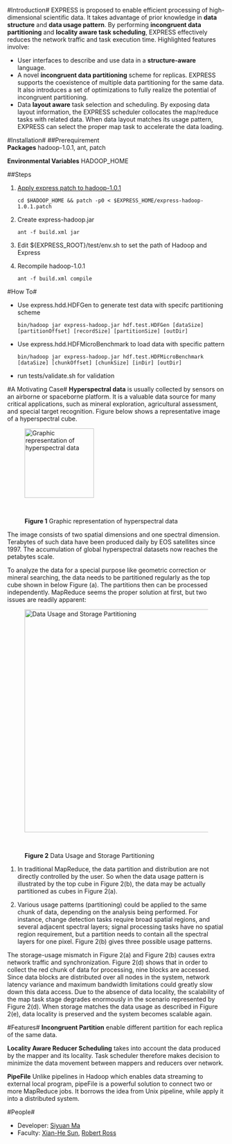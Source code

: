 #Introduction#
EXPRESS is proposed to enable efficient processing of high-dimensional scientific data. It takes advantage of prior knowledge in **data structure** and **data usage pattern**. By performing **incongruent data partitioning** and **locality aware task scheduling**, EXPRESS effectively reduces the network traffic and task execution time. Highlighted features involve:

* User interfaces to describe and use data in a **structure-aware** language. 
* A novel **incongruent data partitioning** scheme for replicas. EXPRESS supports the coexistence of multiple data partitioning for the same data. It also introduces a set of optimizations to fully realize the potential of incongruent partitioning.
* Data **layout aware** task selection and scheduling. By exposing data layout information, the EXPRESS scheduler collocates the map/reduce tasks with related data. When data layout matches its usage pattern, EXPRESS can select the proper map task to accelerate the data loading.

#Installation#
##Prerequirement  
**Packages** hadoop-1.0.1, ant, patch

**Environmental Variables** HADOOP_HOME

##Steps
1. [Apply express patch to hadoop-1.0.1](http://wiki.apache.org/hadoop/HowToContribute)

    ``cd $HADOOP_HOME && patch -p0 < $EXPRESS_HOME/express-hadoop-1.0.1.patch``

2. Create express-hadoop.jar

    ``ant -f build.xml jar``
  
3. Edit ${EXPRESS_ROOT}/test/env.sh to set the path of Hadoop and Express 
4. Recompile hadoop-1.0.1

    ``ant -f build.xml compile``

#How To#
* Use express.hdd.HDFGen to generate test data with specifc partitioning scheme
    
    ``bin/hadoop jar express-hadoop.jar hdf.test.HDFGen [dataSize] [partitionOffset] [recordSize] [partitionSize] [outDir]``

* Use express.hdd.HDFMicroBenchmark to load data with specific pattern

    ``bin/hadoop jar express-hadoop.jar hdf.test.HDFMicroBenchmark [dataSize] [chunkOffset] [chunkSize] [inDir] [outDir]``

* run tests/validate.sh for validation

#A Motivating Case#
**Hyperspectral data** is usually collected by sensors on an airborne or spaceborne platform. It is a valuable data source for many critical applications, such as mineral exploration, agricultural assessment, and special target recognition. Figure below shows a representative image of a hyperspectral cube. 

<figure>
  <img src="http://upload.wikimedia.org/wikipedia/en/4/48/HyperspectralCube.jpg" title="Graphic representation of hyperspectral data" alt="Graphic representation of hyperspectral data" height="160" width="160" />
  
  <br><figcaption><b>Figure 1</b> Graphic representation of hyperspectral data</figcaption>
</figure>

The image consists of two spatial dimensions and one spectral dimension. Terabytes of such data have been produced daily by EOS satellites since 1997. The accumulation of global hyperspectral datasets now reaches the petabytes scale. 

To analyze the data for a special purpose like geometric correction or mineral searching, the data needs to be partitioned regularly as the top cube shown in below Figure (a). The partitions then can be processed independently. MapReduce seems the proper solution at first, but two issues are readily apparent:

<figure>
  <a href="https://picasaweb.google.com/lh/photo/xvx5i6rLQwl2BNaZ4ps5pNMTjNZETYmyPJy0liipFm0?feat=embedwebsite"><img src="https://lh5.googleusercontent.com/-KE6-S-6Jq6M/T9Jo0BKGbbI/AAAAAAAAAAk/KlekTZmfBmE/s640/mot.png" title="Data Usage and Storage Partitioning" height="514" width="640" /></a>
  
  <br><figcaption><b>Figure 2</b> Data Usage and Storage Partitioning</figcaption>
</figure>

1. In traditional MapReduce, the data partition and distribution are not directly controlled by the user. So when the data usage pattern is illustrated by the top cube in Figure 2(b), the data may be actually partitioned as cubes in Figure 2(a).
 
2. Various usage patterns (partitioning) could be applied to the same chunk of data, depending on the analysis being performed. For instance, change detection tasks require broad spatial regions, and several adjacent spectral layers; signal processing tasks have no spatial region requirement, but a partition needs to contain all the spectral layers for one pixel. Figure 2(b) gives three possible usage patterns.

The storage-usage mismatch in Figure 2(a) and Figure 2(b) causes extra network traffic and synchronization. Figure 2(d) shows that in order to collect the red chunk of data for processing, nine blocks are accessed. Since data blocks are distributed over all nodes in the system, network latency variance and maximum bandwidth limitations could greatly slow down this data access. Due to the absence of data locality, the scalability of the map task stage degrades enormously in the scenario represented by Figure 2(d). When storage matches the data usage as described in Figure 2(e), data locality is preserved and the system becomes scalable again.

#Features#
**Incongruent Partition** enable different partition for each replica of the same data.


**Locality Aware Reducer Scheduling** takes into account the data produced by the mapper and its locality. Task scheduler therefore makes decision to minimize the data movement between mappers and reducers over network.


**PipeFile** Unlike pipelines in Hadoop which enables data streaming to external local program, pipeFile is a powerful solution to connect two or more MapReduce jobs. It borrows the idea from Unix pipeline, while apply it into a distributed system.

#People#
* Developer: [Siyuan Ma](http://siyuan.biz)
* Faculty: [Xian-He Sun](http://www.cs.iit.edu/~scs/sun/), 
           [Robert Ross](http://www.mcs.anl.gov/~rross/)

